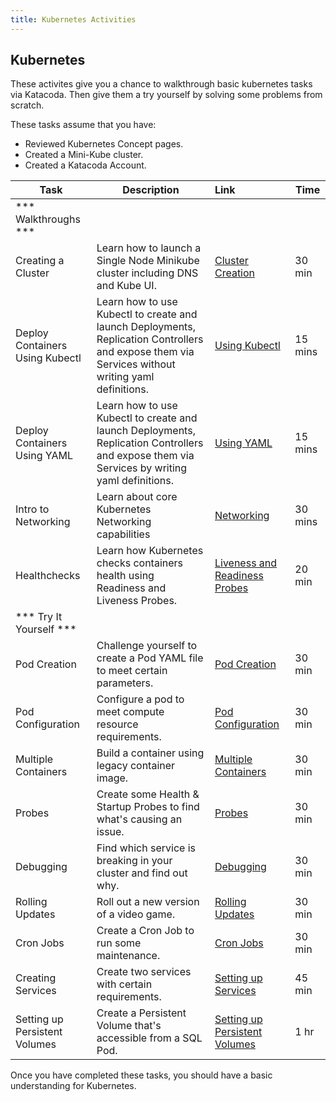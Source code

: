 ```yaml
---
title: Kubernetes Activities
---
```


## Kubernetes 

These activites give you a chance to walkthrough basic kubernetes tasks via Katacoda. Then give them a try yourself by solving some problems from scratch.

These tasks assume that you have:
 - Reviewed Kubernetes Concept pages.
 - Created a Mini-Kube cluster.
 - Created a Katacoda Account.


| Task                            | Description         | Link        | Time    |
| --------------------------------| ------------------  |:----------- |---------|
| *** Walkthroughs ***                         |         |         |     |
| Creating a Cluster | Learn how to launch a Single Node Minikube cluster including DNS and Kube UI. | <a href="https://www.katacoda.com/courses/kubernetes/creating-kubernetes-yaml-definitions" target="_blank">Cluster Creation</a> | 30 min |
| Deploy Containers Using Kubectl | Learn how to use Kubectl to create and launch Deployments, Replication Controllers and expose them via Services without writing yaml definitions. |<a href="https://www.katacoda.com/courses/kubernetes/kubectl-run-containers" target="_blank">Using Kubectl</a> | 15 mins |
| Deploy Containers Using YAML | Learn how to use Kubectl to create and launch Deployments, Replication Controllers and expose them via Services by writing yaml definitions. |<a href="https://www.katacoda.com/courses/kubernetes/creating-kubernetes-yaml-definitions" target="_blank">Using YAML</a> | 15 mins |
| Intro to Networking | Learn about core Kubernetes Networking capabilities |<a href="https://www.katacoda.com/courses/kubernetes/networking-introduction" target="_blank">Networking</a> | 30 mins |
| Healthchecks | Learn how Kubernetes checks containers health using Readiness and Liveness Probes. |<a href="https://www.katacoda.com/courses/kubernetes/liveness-readiness-healthchecks" target="_blank">Liveness and Readiness Probes</a> | 20 min |
| *** Try It Yourself ***                         |         |         |     |
| Pod Creation | Challenge yourself to create a Pod YAML file to meet certain parameters. | [Pod Creation](/activities/kubernetes/labs/lab1) | 30 min |
| Pod Configuration | Configure a pod to meet compute resource requirements. | [Pod Configuration](/activities/kubernetes/labs/lab2) | 30 min |
| Multiple Containers | Build a container using legacy container image.| [Multiple Containers](/activities/kubernetes/labs/lab3) | 30 min |
| Probes | Create some Health & Startup Probes to find what's causing an issue.  | [Probes](/activities/kubernetes/labs/lab4) | 30 min |
| Debugging | Find which service is breaking in your cluster and find out why.  | [Debugging](/activities/kubernetes/labs/lab5) | 30 min |
| Rolling Updates | Roll out a new version of a video game. | [Rolling Updates](/activities/kubernetes/labs/lab6) | 30 min |
| Cron Jobs | Create a Cron Job to run some maintenance. | [Cron Jobs](/activities/kubernetes/labs/lab7) | 30 min |
| Creating Services | Create two services with certain requirements. | [Setting up Services](/activities/kubernetes/labs/lab8) | 45 min |
| Setting up Persistent Volumes | Create a Persistent Volume that's accessible from a SQL Pod. | [Setting up Persistent Volumes](/activities/kubernetes/labs/lab10) | 1 hr |


Once you have completed these tasks, you should have a basic understanding for Kubernetes.
